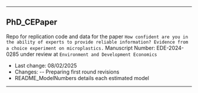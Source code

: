 ----------------------------

## PhD_CEPaper
Repo for replication code and data for the paper ``How confident are you in the ability of experts to provide reliable information? Evidence from a choice experiment on microplastics.``
Manuscript Number: EDE-2024-0285 under review at `Environment and Development Economics`



- Last change: 08/02/2025
- Changes:
-- Preparing first round revisions
- README_ModelNumbers details each estimated model

----------------------------
